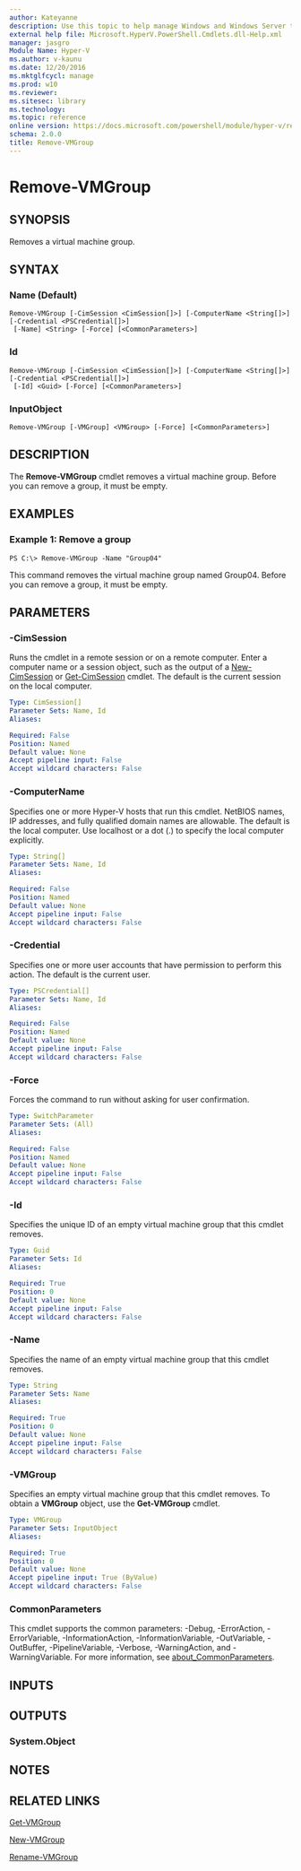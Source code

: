 ```yaml
---
author: Kateyanne
description: Use this topic to help manage Windows and Windows Server technologies with Windows PowerShell.
external help file: Microsoft.HyperV.PowerShell.Cmdlets.dll-Help.xml
manager: jasgro
Module Name: Hyper-V
ms.author: v-kaunu
ms.date: 12/20/2016
ms.mktglfcycl: manage
ms.prod: w10
ms.reviewer: 
ms.sitesec: library
ms.technology: 
ms.topic: reference
online version: https://docs.microsoft.com/powershell/module/hyper-v/remove-vmgroup?view=windowsserver2019-ps&wt.mc_id=ps-gethelp
schema: 2.0.0
title: Remove-VMGroup
---
```


# Remove-VMGroup

## SYNOPSIS
Removes a virtual machine group.

## SYNTAX

### Name (Default)
```
Remove-VMGroup [-CimSession <CimSession[]>] [-ComputerName <String[]>] [-Credential <PSCredential[]>]
 [-Name] <String> [-Force] [<CommonParameters>]
```

### Id
```
Remove-VMGroup [-CimSession <CimSession[]>] [-ComputerName <String[]>] [-Credential <PSCredential[]>]
 [-Id] <Guid> [-Force] [<CommonParameters>]
```

### InputObject
```
Remove-VMGroup [-VMGroup] <VMGroup> [-Force] [<CommonParameters>]
```

## DESCRIPTION
The **Remove-VMGroup** cmdlet removes a virtual machine group.
Before you can remove a group, it must be empty.

## EXAMPLES

### Example 1: Remove a group
```
PS C:\> Remove-VMGroup -Name "Group04"
```

This command removes the virtual machine group named Group04.
Before you can remove a group, it must be empty.

## PARAMETERS

### -CimSession
Runs the cmdlet in a remote session or on a remote computer.
Enter a computer name or a session object, such as the output of a [New-CimSession](https://go.microsoft.com/fwlink/p/?LinkId=227967) or [Get-CimSession](https://go.microsoft.com/fwlink/p/?LinkId=227966) cmdlet.
The default is the current session on the local computer.

```yaml
Type: CimSession[]
Parameter Sets: Name, Id
Aliases: 

Required: False
Position: Named
Default value: None
Accept pipeline input: False
Accept wildcard characters: False
```

### -ComputerName
Specifies one or more Hyper-V hosts that run this cmdlet.
NetBIOS names, IP addresses, and fully qualified domain names are allowable.
The default is the local computer.
Use localhost or a dot (.) to specify the local computer explicitly.

```yaml
Type: String[]
Parameter Sets: Name, Id
Aliases: 

Required: False
Position: Named
Default value: None
Accept pipeline input: False
Accept wildcard characters: False
```

### -Credential
Specifies one or more user accounts that have permission to perform this action.
The default is the current user.

```yaml
Type: PSCredential[]
Parameter Sets: Name, Id
Aliases: 

Required: False
Position: Named
Default value: None
Accept pipeline input: False
Accept wildcard characters: False
```

### -Force
Forces the command to run without asking for user confirmation.

```yaml
Type: SwitchParameter
Parameter Sets: (All)
Aliases: 

Required: False
Position: Named
Default value: None
Accept pipeline input: False
Accept wildcard characters: False
```

### -Id
Specifies the unique ID of an empty virtual machine group that this cmdlet removes.

```yaml
Type: Guid
Parameter Sets: Id
Aliases: 

Required: True
Position: 0
Default value: None
Accept pipeline input: False
Accept wildcard characters: False
```

### -Name
Specifies the name of an empty virtual machine group that this cmdlet removes.

```yaml
Type: String
Parameter Sets: Name
Aliases: 

Required: True
Position: 0
Default value: None
Accept pipeline input: False
Accept wildcard characters: False
```

### -VMGroup
Specifies an empty virtual machine group that this cmdlet removes.
To obtain a **VMGroup** object, use the **Get-VMGroup** cmdlet.

```yaml
Type: VMGroup
Parameter Sets: InputObject
Aliases: 

Required: True
Position: 0
Default value: None
Accept pipeline input: True (ByValue)
Accept wildcard characters: False
```

### CommonParameters
This cmdlet supports the common parameters: -Debug, -ErrorAction, -ErrorVariable, -InformationAction, -InformationVariable, -OutVariable, -OutBuffer, -PipelineVariable, -Verbose, -WarningAction, and -WarningVariable. For more information, see [about_CommonParameters](https://go.microsoft.com/fwlink/?LinkID=113216).

## INPUTS

## OUTPUTS

### System.Object

## NOTES

## RELATED LINKS

[Get-VMGroup](./Get-VMGroup.md)

[New-VMGroup](./New-VMGroup.md)

[Rename-VMGroup](./Rename-VMGroup.md)

